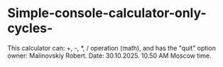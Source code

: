 # Simple-console-calculator-only-cycles-
This calculator can: +, -, *, / operation (math), and has the "quit" option
owner: Malinovskiy Robert. Date: 30.10.2025. 10.50 AM Moscow time.
